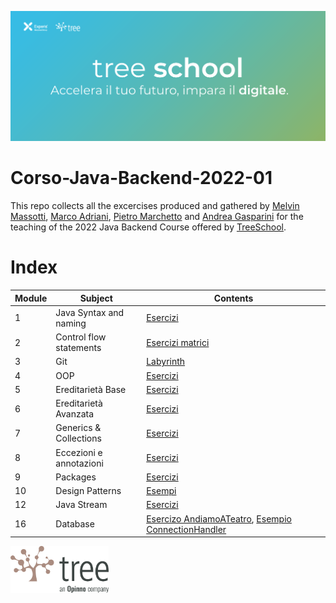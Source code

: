 ![TreeSchool](assets/treeschool_header.png)

# Corso-Java-Backend-2022-01

This repo collects all the excercises produced and gathered by [Melvin Massotti](https://github.com/melvinm99), [Marco Adriani](https://github.com/MrSosu), [Pietro Marchetto](https://github.com/pimarchetto) and [Andrea Gasparini](https://github.com/andrea-gasparini) for the teaching of the 2022 Java Backend Course offered by [TreeSchool](https://tree.it/school/).

# Index

| Module | Subject                 | Contents                                                                                                                             |
|--------|-------------------------|--------------------------------------------------------------------------------------------------------------------------------------|
| 1      | Java Syntax and naming  | [Esercizi](https://github.com/MrSosu/Corso-Java-backend-2022-03/tree/main/module_01/src)                                             |
| 2      | Control flow statements | [Esercizi matrici](https://github.com/MrSosu/Corso-Java-backend-2022-03/tree/main/module_02/src)                                     |
| 3      | Git                     | [Labyrinth](https://github.com/MrSosu/Corso-Java-backend-2022-03/tree/main/module_03/src/Labyrinth)                                  |
| 4      | OOP                     | [Esercizi](https://github.com/MrSosu/Corso-Java-backend-2022-03/tree/main/module_04/src)                                             |
| 5      | Ereditarietà Base       | [Esercizi](https://github.com/MrSosu/Corso-Java-backend-2022-03/tree/main/module_05/src)                                             |
| 6      | Ereditarietà Avanzata   | [Esercizi](https://github.com/MrSosu/Corso-Java-backend-2022-03/tree/main/module_06/src)                                             |
| 7      | Generics & Collections  | [Esercizi](https://github.com/MrSosu/Corso-Java-backend-2022-03/tree/main/module_07/src)                                             |
| 8      | Eccezioni e annotazioni | [Esercizi](https://github.com/MrSosu/Corso-Java-backend-2022-03/tree/main/module_08/src)                                             |
| 9      | Packages                | [Esercizi](https://github.com/MrSosu/Corso-Java-backend-2022-03/tree/main/module_09/src)                                             |
| 10     | Design Patterns         | [Esempi](https://github.com/MrSosu/Corso-Java-backend-2022-03/tree/main/module_10/src/Esempi)                                        |
| 12     | Java Stream             | [Esercizi](https://github.com/MrSosu/Corso-Java-backend-2022-03/tree/main/module_12/src)                                             |
| 16     | Database                | [Esercizo AndiamoATeatro](module_16/AndiamoATeatro.pdf), [Esempio ConnectionHandler](module_16/src/main/java/ConnectionHandler.java) |
<!--
| 13     | API                      | [Esercizi](module_13/src) |
| 14     | Spring                   | [Esercizi](module_14/src) |
| 15     | Design Patterns          | [Esercizi](module_15/src) |
| 18     | Test                     | [Esercizi](module_18/src) |
-->

<img src="assets/treelogo.png" height="75">

